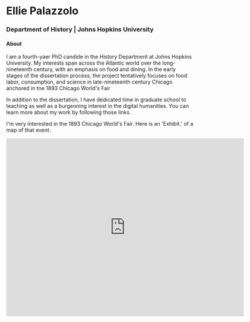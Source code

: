# Ellie Palazzolo
### Department of History | Johns Hopkins University
  
#### About

I am a fourth-yaer PhD candide in the History Department at Johns Hopkins University. My interests span across the Atlantic world over the long-nineteenth century, with an emphasis on food and dining. In the early stages of the dissertation process, the project tentatively focuses on food labor, consumption, and science in late-nineteenth century Chicago anchored in tne 1893 Chicago World's Fair

In addition to the dissertation, I have dedicated time in graduate school to teaching as well as a burgeoning interest in the digital humanities. You can learn more about my work by following those links.

I'm very interested in the 1893 Chicago World's Fair. Here is an 'Exhibit.' of a map of that event.

<iframe src="https://www.exhibit.so/exhibits/Tebm83H0GHNkhbmLxsbt?embedded=true" width="640" height="480" allowfullscreen allow="autoplay" frameborder="0"></iframe>
